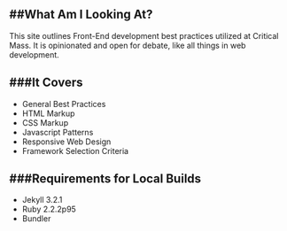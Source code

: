 ##What Am I Looking At?
--------------
This site outlines Front-End development best practices utilized at Critical Mass. It is opinionated and open for debate, like all things in web development.

###It Covers
-------------
- General Best Practices
- HTML Markup  
- CSS Markup
- Javascript Patterns
- Responsive Web Design
- Framework Selection Criteria


###Requirements for Local Builds
-------------
- Jekyll 3.2.1  
- Ruby 2.2.2p95
- Bundler

